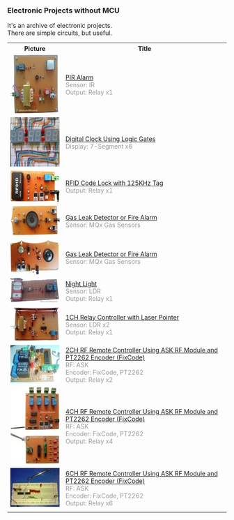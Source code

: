 ### Electronic Projects without MCU
It's an archive of electronic projects.  
There are simple circuits, but useful.  

<table>
  <tr>
    <th>Picture</th>
    <th>Title</th>
  </tr>

 
 <!-- ********************** -->
  <tr>
    <td>
        <img
        src="https://github.com/AliRezaJoodi/Electronics_Projects/raw/main/Alarm_PIR/Pictures/Album.jpg"
        alt="ts"
        width="150"
        height="136"
        />
    </td>
    <td>
        <a href="https://github.com/AliRezaJoodi/Electronics_Projects/blob/main/Alarm_PIR" target="_top">
        <span>PIR Alarm</span>
        </a> <br />
        <span style="color:#999">Sensor: IR</span> <br />
        <span style="color:#999">Output: Relay x1</span> <br />
    </td>
  </tr>

  <!-- ********************** -->
  <tr>
    <td>
        <img
        src="https://github.com/AliRezaJoodi/Electronics_Projects/raw/main/Clock_7SegmentDisplay/Pictures/Album.jpg"
        alt="ts"
        width="150"
        height="113"
        />
    </td>
    <td>
        <a href="https://github.com/AliRezaJoodi/Electronics_Projects/blob/main/Clock_7SegmentDisplay" target="_top">
        <span>Digital Clock Using Logic Gates</span>
        </a> <br />
        <span style="color:#999">Display: 7-Segment x6</span> <br />
    </td>
  </tr>

  <!-- ********************** -->
  <tr>
    <td>
        <img
        src="https://github.com/AliRezaJoodi/Electronics_Projects/raw/main/CodeLock_RFID/Pictures/Album.jpg"
        alt="ts"
        width="150"
        height="72"
        />
    </td>
    <td>
        <a href="https://github.com/AliRezaJoodi/Electronics_Projects/blob/main/CodeLock_RFID" target="_top">
        <span>RFID Code Lock with 125KHz Tag</span>
        </a> <br />
        <span style="color:#999">Output: Relay x1</span> <br />
    </td>
  </tr>

  <!-- ********************** -->
  <tr>
    <td>
        <img
        src="https://github.com/AliRezaJoodi/Electronics_Projects/raw/main/GasDetector/Pictures/Album.jpg"
        alt="ts"
        width="150"
        height="70"
        />
    </td>
    <td>
        <a href="https://github.com/AliRezaJoodi/Electronics_Projects/blob/main/GasDetector" target="_top">
        <span>Gas Leak Detector or Fire Alarm</span>
        </a> <br />
        <span style="color:#999">Sensor: MQx Gas Sensors</span> <br />
    </td>
  </tr>

  <!-- ********************** -->
  <tr>
    <td>
        <img
        src="https://github.com/AliRezaJoodi/Electronics_Projects/raw/main/GasDetector_Model2/Pictures/Album.jpg"
        alt="ts"
        width="150"
        height="80"
        />
    </td>
    <td>
        <a href="https://github.com/AliRezaJoodi/Electronics_Projects/blob/main/GasDetector_Model2" target="_top">
        <span>Gas Leak Detector or Fire Alarm</span>
        </a> <br />
        <span style="color:#999">Sensor: MQx Gas Sensors</span> <br />
    </td>
  </tr>

  <!-- ********************** -->
  <tr>
    <td>
        <img
        src="https://github.com/AliRezaJoodi/Electronics_Projects/raw/main/NightLight/Pictures/Album.jpg"
        alt="ts"
        width="150"
        height="57"
        />
    </td>
    <td>
        <a href="https://github.com/AliRezaJoodi/Electronics_Projects/blob/main/NightLight" target="_top">
        <span>Night Light</span>
        </a> <br />
        <span style="color:#999">Sensor: LDR</span> <br />
        <span style="color:#999">Output: Relay x1</span> <br />
    </td>
  </tr>

  <!-- ********************** -->
  <tr>
    <td>
        <img
        src="https://github.com/AliRezaJoodi/Electronics_Projects/raw/main/RelayRemoteController_LaserPointer_1CH/Pictures/Album.jpg"
        alt="ts"
        width="150"
        height="80"
        />
    </td>
    <td>
        <a href="https://github.com/AliRezaJoodi/Electronics_Projects/blob/main/RelayRemoteController_LaserPointer_1CH" target="_top">
        <span>1CH Relay Controller with Laser Pointer</span>
        </a> <br />
        <span style="color:#999">Sensor: LDR x2</span> <br />
        <span style="color:#999">Output: Relay x1</span> <br />
    </td>
  </tr>

  <!-- ********************** -->
  <tr>
    <td>
        <img
        src="https://github.com/AliRezaJoodi/Electronics_Projects/raw/main/RelayRemoteController_RF_ASK_FixCode_2CH/Pictures/Album.jpg"
        alt="ts"
        width="150"
        height="88"
        />
    </td>
    <td>
        <a href="https://github.com/AliRezaJoodi/Electronics_Projects/blob/main/RelayRemoteController_RF_ASK_FixCode_2CH" target="_top">
        <span>2CH RF Remote Controller Using ASK RF Module and PT2262 Encoder (FixCode)</span>
        </a> <br />
        <span style="color:#999">RF: ASK</span> <br />
        <span style="color:#999">Encoder: FixCode, PT2262</span> <br />
        <span style="color:#999">Output: Relay x2</span> <br />
    </td>
  </tr>

  <!-- ********************** -->
  <tr>
    <td>
        <img
        src="https://github.com/AliRezaJoodi/Electronics_Projects/raw/main/RelayRemoteController_RF_ASK_FixCode_4CH/Pictures/Album.jpg"
        alt="ts"
        width="150"
        height="178"
        />
    </td>
    <td>
        <a href="https://github.com/AliRezaJoodi/Electronics_Projects/blob/main/RelayRemoteController_RF_ASK_FixCode_4CH" target="_top">
        <span>4CH RF Remote Controller Using ASK RF Module and PT2262 Encoder (FixCode)</span>
        </a> <br />
        <span style="color:#999">RF: ASK</span> <br />
        <span style="color:#999">Encoder: FixCode, PT2262</span> <br />
        <span style="color:#999">Output: Relay x4</span> <br />
    </td>
  </tr>

  <!-- ********************** -->
  <tr>
    <td>
        <img
        src="https://github.com/AliRezaJoodi/Electronics_Projects/raw/main/RelayRemoteController_RF_ASK_FixCode_6CH/Pictures/Album.jpg"
        alt="ts"
        width="150"
        height="89"
        />
    </td>
    <td>
        <a href="https://github.com/AliRezaJoodi/Electronics_Projects/blob/main/RelayRemoteController_RF_ASK_FixCode_6CH" target="_top">
        <span>6CH RF Remote Controller Using ASK RF Module and PT2262 Encoder (FixCode)</span>
        </a> <br />
        <span style="color:#999">RF: ASK</span> <br />
        <span style="color:#999">Encoder: FixCode, PT2262</span> <br />
        <span style="color:#999">Output: Relay x6</span> <br />
    </td>
  </tr>

  <tr>
    <td></td>
    <td></td>
  </tr>
  
</table>
